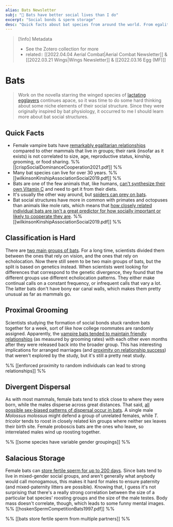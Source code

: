 ```yaml
---
alias: Bats Newsletter
subj: "📗 Bats have better social lives than I do"
excerpt: "Social bonds & sperm storage" 
desc: "Quick facts about bat species from around the world. From egalitarian relationships to vitamin synthesis."
---
```


> [!info] Metadata
> - See the Zotero collection for more
> - related:: [[2022.04.04 Aerial Combat|Aerial Combat Newsletter]] & [[2022.03.21 Wings|Wings Newsletter]] & [[2022.03.16 Egg (MF)]] 

# Bats

> Work on the novella starring the winged species of [lactating egglayers](https://newsletter.eleanorkonik.com/lactating-egglayers/) continues apace, so it was time to do some hard thinking about some niche elements of their social structure. Since they were originally inspired by bat physiology, it occurred to me I should learn more about bat social structures. 

## Quick Facts
 
- Female vampire bats have [remarkably egalitarian relationships](https://royalsocietypublishing.org/doi/10.1098/rsos.210266) compared to other mammals that live in groups; their rank (insofar as it exists) is not correlated to size, age, reproductive status, kinship, grooming, or food sharing. %% [[crispSocialDominanceCooperation2021.pdf]] %%
- Many bat species can live for over 30 years. %% [[wilkinsonKinshipAssociationSocial2019.pdf]] %%
- Bats are one of the few animals that, like humans, [can't synthesize their own Vitamin C](https://www.discovermagazine.com/health/the-inuit-paradox) and need to get it from their diets. 
- It's usually the other way around, but [spiders can prey on bats](https://www.sciencedaily.com/releases/2022/03/220301093657.htm). 
- Bat social structures have more in common with primates and octopuses than animals like mole rats, which means that [how closely related individual bats are isn't a great predictor for how socially important or likely to cooperate they are](https://doi.org/10.1007/s00265-018-2608-1). %% [[wilkinsonKinshipAssociationSocial2019.pdf]] %%

## Classification is Hard 

There are [two main groups of bats](https://www.sciencedaily.com/releases/2022/01/220126122432.htm). For a long time, scientists divided them between the ones that rely on vision, and the ones that rely on echolocation. Now there still seem to be two main groups of bats, but the split is based on genetics instead. When scientists went looking for differences that correspond to the genetic divergence, they found that the different groups use different echolocation patterns. They either make continual calls on a constant frequency, or infrequent calls that vary a lot. The latter bats don't have bony ear canal walls, which makes them pretty unusual as far as mammals go. 

## Proximal Grooming

Scientists studying the formation of social bonds stuck random bats together for a week, sort of like how college roommates are randomly assigned. Apparently, the [vampire bats tended to maintain friendly relationships](https://www.sciencedaily.com/releases/2022/04/220406101740.htm) (as measured by grooming rates) with each other even months after they were released back into the broader group. This has interesting implications for arranged marriages (and [proximity on relationship success](https://sites.psu.edu/aspsy/2014/04/14/close-proximity-and-relationships/)) that weren't explored by the study, but it's still a pretty neat study. 

%% [[enforced proximity to random individuals can lead to strong relationships]] %% 

## Divergent Dispersal 

As with most mammals, female bats tend to stick close to where they were born, while the males disperse across great distances. That said, [all possible sex-biased patterns of dispersal occur in bats](https://doi.org/10.1007/s00265-018-2608-1). A single male _Molossus molossus_ might defend a group of unrelated females, while _T. tricolor_ tends to roost in closely related kin groups where neither sex leaves their birth site. Female proboscis bats are the ones who leave, so  interrelated males wind up roosting together. 

%% [[some species have variable gender groupings]] %%

## Salacious Storage

Female bats can [store fertile sperm for up to 200 days](https://doi.org/10.1098/rspb.1997.0055). Since bats tend to live in mixed-gender social groups, and aren't generally what anybody would call monogamous, this makes it hard for males to ensure paternity (and mixed-paternity litters are possible). Knowing that, I guess it's not surprising that there's a really strong correlation between the size of a particular bat species' roosting groups and the size of the male testes. Body mass doesn't correlate, though, which leads to some funny mental images. %% [[hoskenSpermCompetitionBats1997.pdf]] %%

%% [[bats store fertile sperm from multiple partners]] %% 